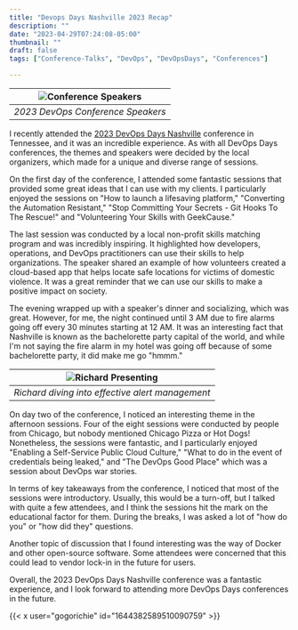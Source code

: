 ```yaml
---
title: "Devops Days Nashville 2023 Recap"
description: ""
date: "2023-04-29T07:24:08-05:00"
thumbnail: ""
draft: false
tags: ["Conference-Talks", "DevOps", "DevOpsDays", "Conferences"]

---
```


|![Conference Speakers](https://gogorichiesitefiles.blob.core.windows.net/publicfiles/dod/dod-nash-speaker.jpg)|
|:--:|
| *2023 DevOps Conference Speakers* |

I recently attended the [2023 DevOps Days Nashville](https://devopsdays.org/events/2023-nashville/welcome/) conference in Tennessee, and it was an incredible experience. As with all DevOps Days conferences, the themes and speakers were decided by the local organizers, which made for a unique and diverse range of sessions.

On the first day of the conference, I attended some fantastic sessions that provided some great ideas that I can use with my clients. I particularly enjoyed the sessions on "How to launch a lifesaving platform," "Converting the Automation Resistant," "Stop Committing Your Secrets - Git Hooks To The Rescue!" and "Volunteering Your Skills with GeekCause."

The last session was conducted by a local non-profit skills matching program and was incredibly inspiring. It highlighted how developers, operations, and DevOps practitioners can use their skills to help organizations. The speaker shared an example of how volunteers created a cloud-based app that helps locate safe locations for victims of domestic violence. It was a great reminder that we can use our skills to make a positive impact on society.

The evening wrapped up with a speaker's dinner and socializing, which was great. However, for me, the night continued until 3 AM due to fire alarms going off every 30 minutes starting at 12 AM. It was an interesting fact that Nashville is known as the bachelorette party capital of the world, and while I'm not saying the fire alarm in my hotel was going off because of some bachelorette party, it did make me go "hmmm."

|![Richard Presenting](https://gogorichiesitefiles.blob.core.windows.net/publicfiles/dod/mespeaking.jpg)|
|:--:|
| *Richard diving into effective alert management* |

On day two of the conference, I noticed an interesting theme in the afternoon sessions. Four of the eight sessions were conducted by people from Chicago, but nobody mentioned Chicago Pizza or Hot Dogs! Nonetheless, the sessions were fantastic, and I particularly enjoyed "Enabling a Self-Service Public Cloud Culture," "What to do in the event of credentials being leaked," and "The DevOps Good Place" which was a session about DevOps war stories.

In terms of key takeaways from the conference, I noticed that most of the sessions were introductory. Usually, this would be a turn-off, but I talked with quite a few attendees, and I think the sessions hit the mark on the educational factor for them. During the breaks, I was asked a lot of "how do you" or "how did they" questions.

Another topic of discussion that I found interesting was the way of Docker and other open-source software. Some attendees were concerned that this could lead to vendor lock-in in the future for users.

Overall, the 2023 DevOps Days Nashville conference was a fantastic experience, and I look forward to attending more DevOps Days conferences in the future.

{{< x user="gogorichie" id="1644382589510090759" >}}
